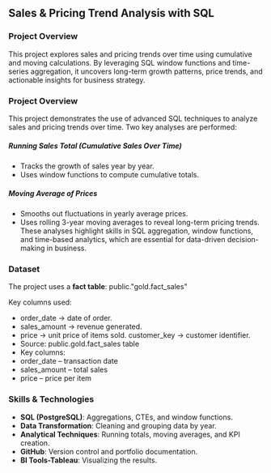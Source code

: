
## Sales & Pricing Trend Analysis with SQL
### Project Overview
This project explores sales and pricing trends over time using cumulative and moving calculations. 
By leveraging SQL window functions and time-series aggregation, it uncovers long-term growth patterns, price trends, and actionable insights for business strategy.


### Project Overview

This project demonstrates the use of advanced SQL techniques to analyze sales and pricing trends over time. Two key analyses are performed:

##### Running Sales Total (Cumulative Sales Over Time)
- Tracks the growth of sales year by year.
- Uses window functions to compute cumulative totals.

##### Moving Average of Prices
- Smooths out fluctuations in yearly average prices.
- Uses rolling 3-year moving averages to reveal long-term pricing trends.
These analyses highlight skills in SQL aggregation, window functions, and time-based analytics, which are essential for data-driven decision-making in business.


### Dataset
The project uses a **fact table**:
public."gold.fact_sales"

Key columns used:
- order_date → date of order.
- sales_amount → revenue generated.
- price → unit price of items sold.
customer_key → customer identifier.
- Source: public.gold.fact_sales table
- Key columns:
- order_date – transaction date
- sales_amount – total sales
- price – price per item



### Skills & Technologies
- **SQL (PostgreSQL)**:  Aggregations, CTEs, and window functions.
- **Data Transformation**: Cleaning and grouping data by year.
- **Analytical Techniques**: Running totals, moving averages, and KPI creation.
- **GitHub**: Version control and portfolio documentation.
- **BI Tools-Tableau**: Visualizing the results.




